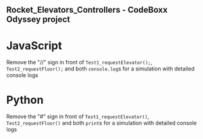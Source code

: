 Rocket_Elevators_Controllers - CodeBoxx Odyssey project
---------------------------------------

# JavaScript
Remove the "//" sign in front of `Test1_requestElevator();`, `Test2_requestFloor();` and both `console.log`s for a simulation with detailed console logs

# Python
Remove the "#" sign in front of `Test1_requestElevator()`, `Test2_requestFloor()` and both `print`s for a simulation with detailed console logs
